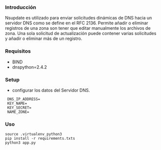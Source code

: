 ### **Introducción**
  Nsupdate es utilizado para enviar solicitudes dinámicas de DNS hacia un servidor DNS como se define en el RFC 2136. Permite añadir o eliminar registros de una zona son tener que editar manualmente los archivos de zona. Una sola solicitud de actualización puede contener varias solicitudes y añadir o eliminar más de un registro.

### **Requisitos**
   - BIND 
   - dnspython=2.4.2

### **Setup**
   - configurar los datos del Servidor DNS.
   ```shell
    DNS_IP_ADDRESS=
    KEY_NAME=
    KEY_SECRET=
    NAME_ZONE=
   ```
### **Uso**
```shell
source .virtualenv_python3
pip install -r requirements.txts
python3 app.py
```